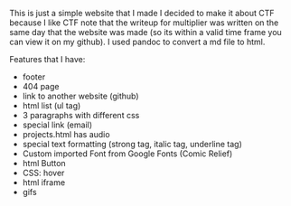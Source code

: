 This is just a simple website that I made
I decided to make it about CTF because I like CTF
note that the writeup for multiplier was written on the same day that the website was made (so its within a valid time frame you can view it on my github). I used pandoc to convert a md file to html.

Features that I have:
- footer
- 404 page
- link to another website (github)
- html list (ul tag)
- 3 paragraphs with different css
- special link (email)
- projects.html has audio
- special text formatting (strong tag, italic tag, underline tag)
- Custom imported Font from Google Fonts (Comic Relief)
- html Button
- CSS: hover
- html iframe 
- gifs


